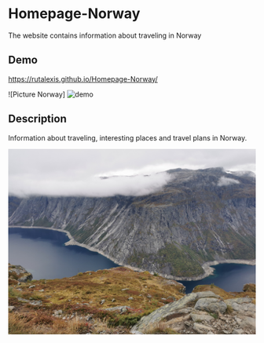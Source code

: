 # Homepage-Norway
The website contains information about traveling in Norway

## Demo

https://rutalexis.github.io/Homepage-Norway/ 

![Picture Norway]
<img  src="..//images/Norway demo.mp4" alt="demo">

## Description

Information about traveling, interesting places and travel plans in Norway.



![Picture Norway](https://github.com/RutAlexis/Homepage-Norway/blob/main/images/Norwegia_2.jpg?raw=true)
